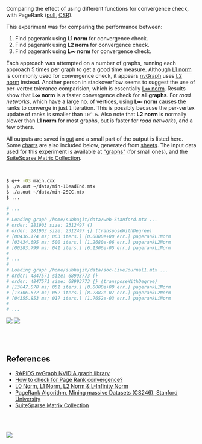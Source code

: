 Comparing the effect of using different functions for convergence check, with
PageRank ([pull], [CSR]).

This experiment was for comparing the performance between:
1. Find pagerank using **L1 norm** for convergence check.
2. Find pagerank using **L2 norm** for convergence check.
3. Find pagerank using **L∞ norm** for convergence check.

Each approach was attempted on a number of graphs, running each approach 5
times per graph to get a good time measure. Although [L1 norm] is commonly
used for convergence check, it appears [nvGraph] uses [L2 norm] instead.
Another person in stackoverflow seems to suggest the use of per-vertex tolerance
comparision, which is essentially [L∞ norm]. Results show that **L∞ norm** is
a faster convergence check for **all graphs**. For *road networks*, which have
a large no. of vertices, using **L∞ norm** causes the ranks to converge in
just `1` iteration. This is possibly because the per-vertex update of ranks
is smaller than `10^-6`. Also note that **L2 norm** is normally slower than
**L1 norm** for most graphs, but is faster for *road networks*, and a few others.

All outputs are saved in [out](out/) and a small part of the output is listed
here. Some [charts] are also included below, generated from [sheets]. The input
data used for this experiment is available at ["graphs"] (for small ones), and
the [SuiteSparse Matrix Collection].

<br>

```bash
$ g++ -O3 main.cxx
$ ./a.out ~/data/min-1DeadEnd.mtx
$ ./a.out ~/data/min-2SCC.mtx
$ ...

# ...
#
# Loading graph /home/subhajit/data/web-Stanford.mtx ...
# order: 281903 size: 2312497 {}
# order: 281903 size: 2312497 {} (transposeWithDegree)
# [00436.174 ms; 063 iters.] [0.0000e+00 err.] pagerankL1Norm
# [03434.695 ms; 500 iters.] [1.2680e-06 err.] pagerankL2Norm
# [00283.799 ms; 041 iters.] [6.1306e-05 err.] pagerankLiNorm
#
# ...
#
# Loading graph /home/subhajit/data/soc-LiveJournal1.mtx ...
# order: 4847571 size: 68993773 {}
# order: 4847571 size: 68993773 {} (transposeWithDegree)
# [13047.078 ms; 051 iters.] [0.0000e+00 err.] pagerankL1Norm
# [13306.672 ms; 052 iters.] [8.2882e-07 err.] pagerankL2Norm
# [04355.853 ms; 017 iters.] [1.7652e-03 err.] pagerankLiNorm
#
# ...
```

[![](https://i.imgur.com/f3OhDzO.gif)][sheets]
[![](https://i.imgur.com/TJFfxtM.gif)][sheets]

<br>
<br>


## References

- [RAPIDS nvGraph NVIDIA graph library][nvGraph]
- [How to check for Page Rank convergence?][L∞ norm]
- [L0 Norm, L1 Norm, L2 Norm & L-Infinity Norm](https://montjoile.medium.com/l0-norm-l1-norm-l2-norm-l-infinity-norm-7a7d18a4f40c)
- [PageRank Algorithm, Mining massive Datasets (CS246), Stanford University](http://snap.stanford.edu/class/cs246-videos-2019/lec9_190205-cs246-720.mp4)
- [SuiteSparse Matrix Collection]

<br>
<br>

[![](https://i.imgur.com/p8R1WIk.jpg)](https://www.youtube.com/watch?v=04Uv44DRJAU)

[pull]: https://github.com/puzzlef/pagerank-push-vs-pull
[CSR]: https://github.com/puzzlef/pagerank-class-vs-csr
[nvGraph]: https://github.com/rapidsai/nvgraph
[L1 norm]: https://github.com/rapidsai/nvgraph/blob/main/cpp/src/pagerank.cu#L154
[L2 norm]: https://github.com/rapidsai/nvgraph/blob/main/cpp/src/pagerank.cu#L149
[L∞ norm]: https://stackoverflow.com/a/29321153/1413259
[charts]: https://photos.app.goo.gl/WpPKW5ZRj8qHJkPN8
[sheets]: https://docs.google.com/spreadsheets/d/1TpoKE-WkbKvnym5zvm4-0CL-n5nRkxQkSM7f9qFKeLo/edit?usp=sharing
["graphs"]: https://github.com/puzzlef/graphs
[SuiteSparse Matrix Collection]: https://suitesparse-collection-website.herokuapp.com
